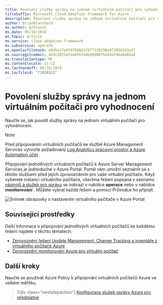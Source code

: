 ```yaml
---
title: Povolení služby správy na jednom virtuálním počítači pro vyhodnocení
titleSuffix: Microsoft Cloud Adoption Framework for Azure
description: Povolení služby správy na jednom virtuálním počítači pro vyhodnocení
author: BrianBlanchard
ms.author: brblanch
ms.date: 05/10/2019
ms.topic: article
ms.service: cloud-adoption-framework
ms.subservice: operate
ms.openlocfilehash: e9d5e17e87d79d8d1fdf7239298a973959103a37
ms.sourcegitcommit: 443c28f3afeedfbfe8b9980875a54afdbebd83a8
ms.translationtype: MT
ms.contentlocale: cs-CZ
ms.lasthandoff: 09/16/2019
ms.locfileid: "71026513"
---
```

# <a name="enable-management-services-on-a-single-vm-for-evaluation"></a>Povolení služby správy na jednom virtuálním počítači pro vyhodnocení

Naučte se, jak povolit služby správy na jednom virtuálním počítači pro vyhodnocení.

> [!NOTE]
> Před připojováním virtuálních počítačů ke službě Azure Management Services vytvořte požadovaný [Log Analytics pracovní prostor a Azure Automation účet](./prerequisites.md#create-a-workspace-and-automation-account) .

Připojování jednotlivých virtuálních počítačů k Azure Server Management Services je jednoduché v Azure Portal. Portál vám umožní seznámit se s těmito službami před jejich zprovozněním pro vaše virtuální počítače. Když vyberete instanci virtuálního počítače, všechna řešení popsaná v seznamu [nástrojů a služeb pro správu](./tools-services.md) se zobrazí v nabídce **operace** nebo v nabídce **monitorování** . Můžete vybrat každé řešení a pomocí Průvodce ho připojit.

![Snímek obrazovky s nastavením virtuálního počítače v Azure Portal](./media/onboarding-single-vm.png)

## <a name="related-resources"></a>Související prostředky

Další informace o připojování jednotlivých virtuálních počítačů ke každému řešení najdete v těchto tématech:

- [Zprovoznění řešení Update Management, Change Tracking a inventáře z virtuálního počítače Azure](https://docs.microsoft.com/azure/automation/automation-onboard-solutions-from-vm)
- [Zprovoznění monitorování Azure pro virtuální počítač](https://docs.microsoft.com/azure/azure-monitor/insights/vminsights-enable-single-vm)

## <a name="next-steps"></a>Další kroky

Naučte se používat Azure Policy k připojování virtuálních počítačů Azure ve velkém měřítku.

> [!div class="nextstepaction"]
> [Konfigurace služeb správy Azure pro předplatné](./onboard-at-scale.md)
